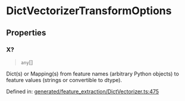 # DictVectorizerTransformOptions

## Properties

### X?

> `any`[]

Dict(s) or Mapping(s) from feature names (arbitrary Python objects) to feature values (strings or convertible to dtype).

Defined in:  [generated/feature\_extraction/DictVectorizer.ts:475](https://github.com/transitive-bullshit/scikit-learn-ts/blob/92ab806/packages/sklearn/src/generated/feature_extraction/DictVectorizer.ts#L475)
